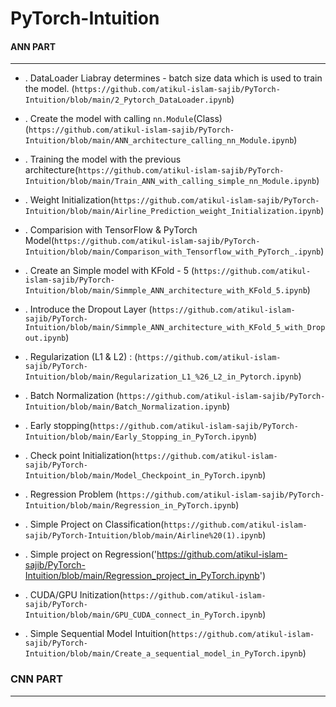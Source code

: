 # PyTorch-Intuition

#### ANN PART #####
------------------------------------------------------------------------------------------------------------------------------------------------------

* . DataLoader Liabray determines - batch size data which is used to train the model. (`https://github.com/atikul-islam-sajib/PyTorch-Intuition/blob/main/2_Pytorch_DataLoader.ipynb`)




* . Create the model with calling `nn.Module`(Class) (`https://github.com/atikul-islam-sajib/PyTorch-Intuition/blob/main/ANN_architecture_calling_nn_Module.ipynb`)




* . Training the model with the previous architecture(`https://github.com/atikul-islam-sajib/PyTorch-Intuition/blob/main/Train_ANN_with_calling_simple_nn_Module.ipynb`)




* . Weight Initialization(`https://github.com/atikul-islam-sajib/PyTorch-Intuition/blob/main/Airline_Prediction_weight_Initialization.ipynb`)




* . Comparision with TensorFlow & PyTorch Model(`https://github.com/atikul-islam-sajib/PyTorch-Intuition/blob/main/Comparison_with_Tensorflow_with_PyTorch_.ipynb`)




* . Create an Simple model with KFold - 5 (`https://github.com/atikul-islam-sajib/PyTorch-Intuition/blob/main/Simmple_ANN_architecture_with_KFold_5.ipynb`)




* . Introduce the Dropout Layer (`https://github.com/atikul-islam-sajib/PyTorch-Intuition/blob/main/Simmple_ANN_architecture_with_KFold_5_with_Dropout.ipynb`)




* . Regularization (L1 & L2) : (`https://github.com/atikul-islam-sajib/PyTorch-Intuition/blob/main/Regularization_L1_%26_L2_in_Pytorch.ipynb`)




* . Batch Normalization (`https://github.com/atikul-islam-sajib/PyTorch-Intuition/blob/main/Batch_Normalization.ipynb`)




* . Early stopping(`https://github.com/atikul-islam-sajib/PyTorch-Intuition/blob/main/Early_Stopping_in_PyTorch.ipynb`)




* . Check point Initialization(`https://github.com/atikul-islam-sajib/PyTorch-Intuition/blob/main/Model_Checkpoint_in_PyTorch.ipynb`)




* . Regression Problem (`https://github.com/atikul-islam-sajib/PyTorch-Intuition/blob/main/Regression_in_PyTorch.ipynb`)




* . Simple Project on Classification(`https://github.com/atikul-islam-sajib/PyTorch-Intuition/blob/main/Airline%20(1).ipynb`)




* . Simple project on Regression('https://github.com/atikul-islam-sajib/PyTorch-Intuition/blob/main/Regression_project_in_PyTorch.ipynb')




* . CUDA/GPU Initization(`https://github.com/atikul-islam-sajib/PyTorch-Intuition/blob/main/GPU_CUDA_connect_in_PyTorch.ipynb`)




* . Simple Sequential Model Intuition(`https://github.com/atikul-islam-sajib/PyTorch-Intuition/blob/main/Create_a_sequential_model_in_PyTorch.ipynb`)



### CNN PART ###
------------------------------------------------------------------------------------------------------------------------------------------------------


